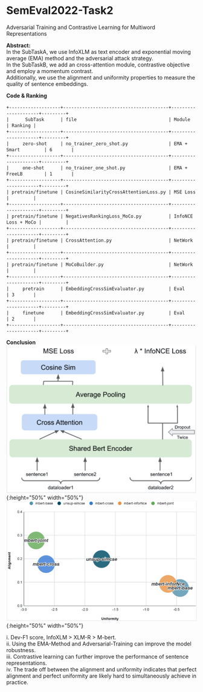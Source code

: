 # SemEval2022-Task2
Adversarial Training and Contrastive Learning for Multiword Representations  
  
**Abstract:**      
In the SubTaskA, we use InfoXLM as text encoder and exponential moving average (EMA) method and the adversarial attack strategy.    
In the SubTaskB, we add an cross-attention module, contrastive objective and employ a momentum contrast.    
Additionally, we use the alignment and uniformity properties to measure the quality of sentence embeddings.    
  
**Code & Ranking**   
```
+-------------------+---------------------------------------+---------------------+---------+
|      SubTask      | file                                  | Module              | Ranking |
+-------------------+---------------------------------------+---------------------+---------+
|     zero-shot     | no_trainer_zero_shot.py               | EMA + Smart         | 6       |
+-------------------+---------------------------------------+---------------------+---------+
|     one-shot      | no_trainer_one_shot.py                | EMA + FreeLB        | 1       |
+-------------------+---------------------------------------+---------------------+---------+
| pretrain/finetune | CosineSimilarityCrossAttentionLoss.py | MSE Loss            |         |
+-------------------+---------------------------------------+---------------------+---------+
| pretrain/finetune | NegativesRankingLoss_MoCo.py          | InfoNCE Loss + MoCo |         |
+-------------------+---------------------------------------+---------------------+---------+
| pretrain/finetune | CrossAttention.py                     | NetWork             |         | 
+-------------------+---------------------------------------+---------------------+---------+
| pretrain/finetune | MoCoBuilder.py                        | NetWork             |         |
+-------------------+---------------------------------------+---------------------+---------+
|     pretrain      | EmbeddingCrossSimEvaluator.py         | Eval                | 3       |
+-------------------+---------------------------------------+---------------------+---------+
|     finetune      | EmbeddingCrossSimEvaluator.py         | Eval                | 2       |
+-------------------+---------------------------------------+---------------------+---------+
```

**Conclusion**  
![](paper/model.jpg){:height="50%" width="50%"}
![](paper/AandU.jpg){:height="50%" width="50%"}  

i. Dev-F1 score, InfoXLM > XLM-R > M-bert.       
ii. Using the EMA-Method and Adversarial-Training can improve the model robustness.    
iii. Contrastive learning can further improve the performance of sentence representations.   
iv. The trade off between the alignment and uniformity indicates that perfect alignment and perfect uniformity are likely hard to simultaneously achieve in practice.  